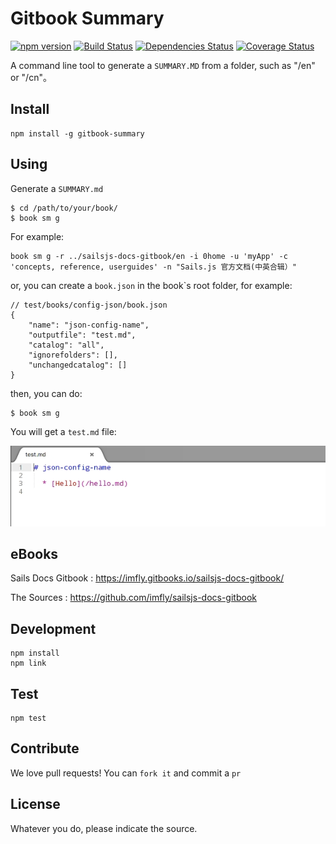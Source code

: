 # Gitbook Summary 

[![npm version](https://badge.fury.io/js/gitbook-summary.svg)](https://badge.fury.io/js/gitbook-summary)
[![Build Status](https://travis-ci.org/imfly/gitbook-summary.png?branch=master)](https://travis-ci.org/imfly/gitbook-summary)
[![Dependencies Status](https://david-dm.org/imfly/gitbook-summary.png)](https://david-dm.org/imfly/gitbook-summary)
[![Coverage Status](https://coveralls.io/repos/imfly/gitbook-summary/badge.png)](https://coveralls.io/r/imfly/gitbook-summary)


A command line tool to generate a `SUMMARY.MD` from a folder, such as "/en" or "/cn"。
	
## Install

```
npm install -g gitbook-summary
```

## Using

Generate a `SUMMARY.md`

```
$ cd /path/to/your/book/
$ book sm g
``` 

For example:

```
book sm g -r ../sailsjs-docs-gitbook/en -i 0home -u 'myApp' -c 'concepts, reference, userguides' -n "Sails.js 官方文档(中英合辑）"
```

or, you can create a `book.json` in the book`s root folder, for example:

```
// test/books/config-json/book.json
{
    "name": "json-config-name",
    "outputfile": "test.md",
    "catalog": "all",
    "ignorefolders": [],
    "unchangedcatalog": []
}
```

then, you can do:

```
$ book sm g
```

You will get a `test.md` file:

![test.md.jpg](img/test.md.jpg)

## eBooks

Sails Docs Gitbook : https://imfly.gitbooks.io/sailsjs-docs-gitbook/

The Sources : https://github.com/imfly/sailsjs-docs-gitbook

## Development

```
npm install
npm link
```

## Test

```
npm test
```

## Contribute

We love pull requests! You can `fork it` and commit a `pr`

## License

Whatever you do, please indicate the source.


